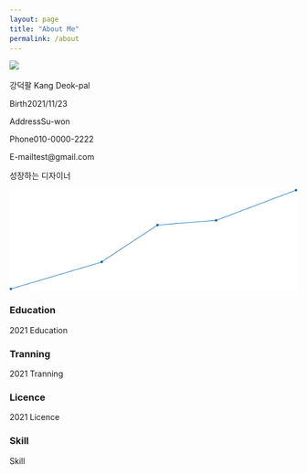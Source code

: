 ```yaml
---
layout: page
title: "About Me"
permalink: /about
---
```


<div class="div-container">  
  <div class="div-left"> 
    <img src="/mdpage/assets/img/photo.jpeg" width="150">
  </div>
  <div class="div-right">
    <p>강덕팔 Kang Deok-pal<p>
    <p><span class="span-spacing">Birth</span><span class="span-content">2021/11/23</span></p>
    <p><span class="span-spacing">Address</span><span class="span-content">Su-won</span></p>
    <p><span class="span-spacing">Phone</span><span class="span-content">010-0000-2222</span></p>
    <p><span class="span-spacing">E-mail</span><span class="span-content">test@gmail.com</span></p>
  </div>
</div>


<p>성장하는 디자이너</p>

![image](../assets/img/line_gr2.png)

### Education
<span class="year-decorator">2021</span> Education


### Tranning
<span class="year-decorator">2021</span> Tranning


### Licence
<span class="year-decorator">2021</span> Licence


### Skill
Skill

